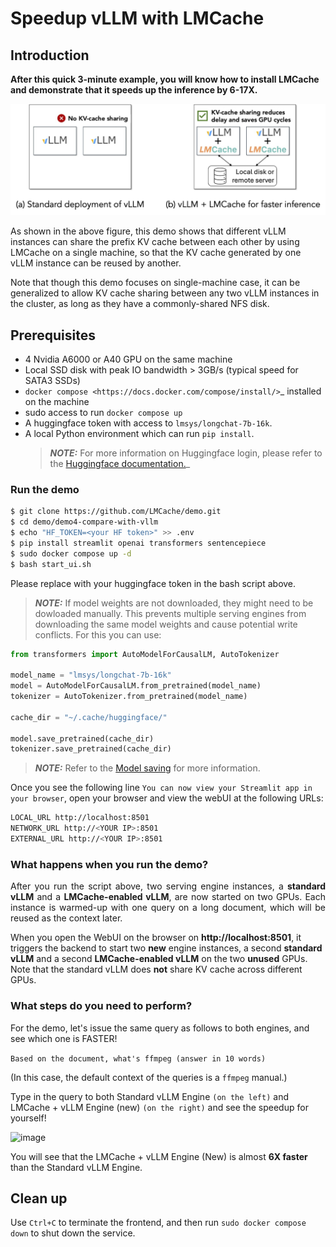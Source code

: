 
# Speedup vLLM with LMCache

## Introduction

**After this quick 3-minute example, you will know how to install LMCache and demonstrate that it speeds up the inference by 6-17X.**

![image](imgs/contrast.png)


As shown in the above figure, this demo shows that different vLLM instances can share the prefix KV cache between each other by using LMCache on a single machine, so that the KV cache generated by one vLLM instance can be reused by another.

Note that though this demo focuses on single-machine case, it can be generalized to allow KV cache sharing between any two vLLM instances in the cluster, as long as they have a commonly-shared NFS disk.

## Prerequisites

- 4 Nvidia A6000 or A40 GPU on the same machine
- Local SSD disk with peak IO bandwidth > 3GB/s (typical speed for SATA3 SSDs)
- `docker compose <https://docs.docker.com/compose/install/>`_ installed on the machine
- sudo access to run ``docker compose up``
- A huggingface token with access to ``lmsys/longchat-7b-16k``. 
- A local Python environment which can run ``pip install``.
  > **_NOTE:_** For more information on Huggingface login, please refer to the [Huggingface documentation.](https://huggingface.co/docs/huggingface_hub/en/quick-start)_

### Run the demo
```bash
$ git clone https://github.com/LMCache/demo.git
$ cd demo/demo4-compare-with-vllm
$ echo "HF_TOKEN=<your HF token>" >> .env
$ pip install streamlit openai transformers sentencepiece
$ sudo docker compose up -d
$ bash start_ui.sh
```

Please replace <your HF token> with your huggingface token in the bash script above.

> **_NOTE:_** If model weights are not downloaded, they might need to be dowloaded manually. This prevents 
    multiple serving engines from downloading the same model weights and cause potential write conflicts.
    For this you can use:

```python 
from transformers import AutoModelForCausalLM, AutoTokenizer

model_name = "lmsys/longchat-7b-16k"
model = AutoModelForCausalLM.from_pretrained(model_name)
tokenizer = AutoTokenizer.from_pretrained(model_name)

cache_dir = "~/.cache/huggingface/"

model.save_pretrained(cache_dir)
tokenizer.save_pretrained(cache_dir)
```

> **_NOTE:_** Refer to the [Model saving](https://huggingface.co/docs/transformers/main/en/main_classes/model#transformers.PreTrainedModel.save_pretrained)
for more information.

Once you see the following line ``You can now view your Streamlit app in your browser``, open your browser 
and view the webUI at the following URLs:

```bash
LOCAL_URL http://localhost:8501
NETWORK_URL http://<YOUR IP>:8501
EXTERNAL_URL http://<YOUR IP>:8501
```

### What happens when you run the demo?

<p style="text-align:justify">
    After you run the script above, two serving engine instances, a <b>standard vLLM</b> and a <b>LMCache-enabled vLLM</b>, are now 
    started on two GPUs. Each instance is warmed-up with one query on a long document, which will be reused as the context later.
    <!-- One of them is a standard vLLM engine and the other is an LMCache + vLLM engine. -->
</p>

When you open the WebUI on the browser on <b> http://localhost:8501</b>, it triggers the backend to start 
two <b> new</b> engine instances, a second <b>standard vLLM</b> and a second <b>LMCache-enabled vLLM</b>
on the two <b>unused</b> GPUs. Note that the standard vLLM does <b>not</b> share KV cache across different GPUs.
</p>


<!-- img width="852" alt="image" src="https://github.com/user-attachments/assets/380c401b-8f10-4fab-bd17-dd67b1fbca29" -->

### What steps do you need to perform?

For the demo, let's issue the same query as follows to both engines, and see which one is FASTER! 

``Based on the document, what's ffmpeg (answer in 10 words)``

(In this case, the default context of the queries is a ``ffmpeg`` manual.)

Type in the query to both Standard vLLM Engine ``(on the left)`` and LMCache + vLLM Engine (new) ``(on the right)``
and see the speedup for yourself!

<img width="333" alt="image" src="https://github.com/user-attachments/assets/e8b388ce-a9d1-44f6-9de2-6a344a52ccfa">

You will see that the LMCache + vLLM Engine (New) is almost **6X faster** than the Standard vLLM Engine.

## Clean up
Use ``Ctrl+C`` to terminate the frontend, and then run ``sudo docker compose down`` to shut down the service.
